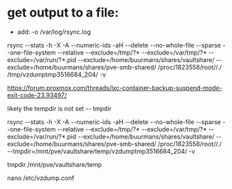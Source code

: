 
# get output to a file:

 - add: -o /var/log/rsync.log

rsync --stats -h -X -A --numeric-ids -aH --delete --no-whole-file --sparse --one-file-system --relative --exclude=/tmp/?* --exclude=/var/tmp/?* --exclude=/var/run/?*.pid --exclude=/home/buurmans/shares/vaultshare/ --exclude=/home/buurmans/shares/pve-smb-shared/ /proc/1823558/root//./ /tmp/vzdumptmp3516684_204/ -v

https://forum.proxmox.com/threads/lxc-container-backup-suspend-mode-exit-code-23.93497/

likely the tempdir is not set
-- tmpdir

rsync --stats -h -X -A --numeric-ids -aH --delete --no-whole-file --sparse --one-file-system --relative --exclude=/tmp/?* --exclude=/var/tmp/?* --exclude=/var/run/?*.pid --exclude=/home/buurmans/shares/vaultshare/ --exclude=/home/buurmans/shares/pve-smb-shared/ /proc/1823558/root//./ --tmpdir=/mnt/pve/vaultshare/temp/vzdumptmp3516684_204/ -v

tmpdir
/mnt/pve/vaultshare/temp


nano /etc/vzdump.conf 
